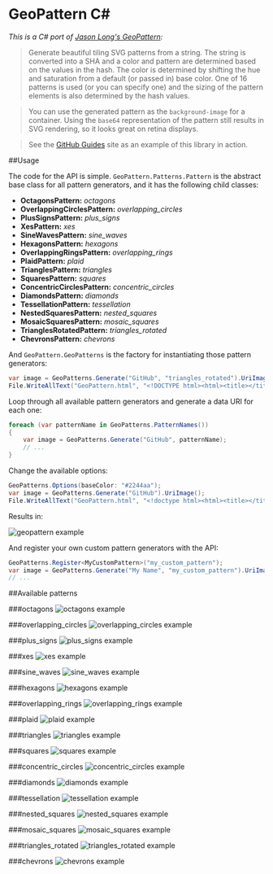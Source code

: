 # GeoPattern C# #

*This is a C# port of [Jason Long's GeoPattern](https://github.com/jasonlong/geo_pattern):*

>Generate beautiful tiling SVG patterns from a string. The string is converted into a SHA and a color and pattern are determined based on the values in the hash. The color is determined by shifting the hue and saturation from a default (or passed in) base color. One of 16 patterns is used (or you can specify one) and the sizing of the pattern elements is also determined by the hash values.

>You can use the generated pattern as the `background-image` for a container. Using the `base64` representation of the pattern still results in SVG rendering, so it looks great on retina displays.

>See the [GitHub Guides](http://guides.github.com) site as an example of this library in action.

##Usage

The code for the API is simple. `GeoPattern.Patterns.Pattern` is the abstract base class for all pattern generators, and it has the following child classes:

+ **OctagonsPattern:** *octagons*
+ **OverlappingCirclesPattern:** *overlapping_circles*
+ **PlusSignsPattern:** *plus_signs*
+ **XesPattern:** *xes*
+ **SineWavesPattern:** *sine_waves*
+ **HexagonsPattern:** *hexagons*
+ **OverlappingRingsPattern:** *overlapping_rings*
+ **PlaidPattern:** *plaid*
+ **TrianglesPattern:** *triangles*
+ **SquaresPattern:** *squares*
+ **ConcentricCirclesPattern:** *concentric_circles*
+ **DiamondsPattern:** *diamonds*
+ **TessellationPattern:** *tessellation*
+ **NestedSquaresPattern:** *nested_squares*
+ **MosaicSquaresPattern:** *mosaic_squares*
+ **TrianglesRotatedPattern:** *triangles_rotated*
+ **ChevronsPattern:** *chevrons*

And `GeoPattern.GeoPatterns` is the factory for instantiating those pattern generators:

```csharp
var image = GeoPatterns.Generate("GitHub", "triangles_rotated").UriImage();
File.WriteAllText("GeoPattern.html", "<!DOCTYPE html><html><title></title></head><body style='background: " + image + "'></body></html>");
```

Loop through all available pattern generators and generate a data URI for each one:

```csharp
foreach (var patternName in GeoPatterns.PatternNames())
{
    var image = GeoPatterns.Generate("GitHub", patternName);
    // ...
}
```

Change the available options:

```csharp
GeoPatterns.Options(baseColor: "#2244aa");
var image = GeoPatterns.Generate("GitHub").UriImage();
File.WriteAllText("GeoPattern.html", "<!doctype html><html><title></title></head><body style='background: " + image + "'></body></html>");
```

Results in:

![geopattern example](https://raw.github.com/sgbj/GeoPattern/master/examples/geopattern.png)

And register your own custom pattern generators with the API:

```csharp
GeoPatterns.Register<MyCustomPattern>("my_custom_pattern");
var image = GeoPatterns.Generate("My Name", "my_custom_pattern").UriImage();
// ...
```

##Available patterns

###octagons
![octagons example](https://raw.github.com/sgbj/GeoPattern/master/examples/octagons.png)

###overlapping_circles
![overlapping_circles example](https://raw.github.com/sgbj/GeoPattern/master/examples/overlapping_circles.png)

###plus_signs
![plus_signs example](https://raw.github.com/sgbj/GeoPattern/master/examples/plus_signs.png)

###xes
![xes example](https://raw.github.com/sgbj/GeoPattern/master/examples/xes.png)

###sine_waves
![sine_waves example](https://raw.github.com/sgbj/GeoPattern/master/examples/sine_waves.png)

###hexagons
![hexagons example](https://raw.github.com/sgbj/GeoPattern/master/examples/hexagons.png)

###overlapping_rings
![overlapping_rings example](https://raw.github.com/sgbj/GeoPattern/master/examples/overlapping_rings.png)

###plaid
![plaid example](https://raw.github.com/sgbj/GeoPattern/master/examples/plaid.png)

###triangles
![triangles example](https://raw.github.com/sgbj/GeoPattern/master/examples/triangles.png)

###squares
![squares example](https://raw.github.com/sgbj/GeoPattern/master/examples/squares.png)

###concentric_circles
![concentric_circles example](https://raw.github.com/sgbj/GeoPattern/master/examples/concentric_circles.png)

###diamonds
![diamonds example](https://raw.github.com/sgbj/GeoPattern/master/examples/diamonds.png)

###tessellation
![tessellation example](https://raw.github.com/sgbj/GeoPattern/master/examples/tessellation.png)

###nested_squares
![nested_squares example](https://raw.github.com/sgbj/GeoPattern/master/examples/nested_squares.png)

###mosaic_squares
![mosaic_squares example](https://raw.github.com/sgbj/GeoPattern/master/examples/mosaic_squares.png)

###triangles_rotated
![triangles_rotated example](https://raw.github.com/sgbj/GeoPattern/master/examples/triangles_rotated.png)

###chevrons
![chevrons example](https://raw.github.com/sgbj/GeoPattern/master/examples/chevrons.png)


